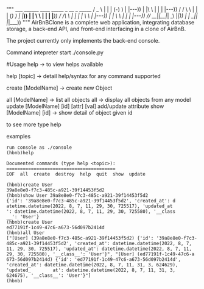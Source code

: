 """        ___    ______  ____      _____    _ __     _   _____
          / _ \     | |  | (-) )   | |---)) | |\ \   | | | |---))
         / / \ \    | |  | (_) )   | |___)) | | \ \  | | | |___))
        / /___\ \   | |  | | \ \   | |---)) | |  \ \ | | | |---))
       /_/     \_\__|_|__|_|  \_\  |_|___)) | |   \_\|_| |_|___))
"""
AirBnBClone is a complete web application, integrating database storage, 
a back-end API, and front-end interfacing in a clone of AirBnB.

The project currently only implements the back-end console.

Command intepreter
start ./console.py

#Usage
help -> to view helps available

help [topic] -> detail help/syntax for any command supported

create [ModelName] -> create new Object

all [ModelName]  -> list all objects
all   -> display all objects from any model
update [ModelName] [id] [attr] [val] add/update attribute
show [ModelName] [id] -> show detail of object given id

to see more type help


examples

	run console as ./console
	(hbnb)help

	Documented commands (type help <topic>):
	========================================
	EOF  all  create  destroy  help  quit  show  update

	(hbnb)create User
	39a8e8e0-f7c3-485c-a921-39f14453f5d2
	(hbnb)show User 39a8e8e0-f7c3-485c-a921-39f14453f5d2
	{'id': '39a8e8e0-f7c3-485c-a921-39f14453f5d2', 'created_at': d	       atetime.datetime(2022, 8, 7, 11, 29, 30, 725517), 'updated_at	          ': datetime.datetime(2022, 8, 7, 11, 29, 30, 725580), '__class         __': 'User'}
	(hbnb)create User
	ed77191f-1c49-47c6-a673-56d097b2414d
	(hbnb)all User
	["[User] (39a8e8e0-f7c3-485c-a921-39f14453f5d2) {'id': '39a8e8e0-f7c3-485c-a921-39f14453f5d2', 'created_at': datetime.datetime(2022, 8, 7,	  11, 29, 30, 725517), 'updated_at': datetime.datetime(2022, 8, 7, 11, 29, 30, 725580), '__class__': 'User'}", "[User] (ed77191f-1c49-47c6-a        673-56d097b2414d) {'id': 'ed77191f-1c49-47c6-a673-56d097b2414d', 'created_at': datetime.datetime(2022, 8, 7, 11, 31, 3, 624629), 'updated_        at': datetime.datetime(2022, 8, 7, 11, 31, 3, 624675), '__class__': 'User'}"]
	(hbnb)




   
